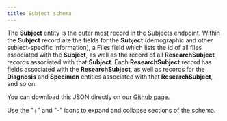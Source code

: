 ```yaml
---
title: Subject schema
---
```


The **Subject** entity is the outer most record in the Subjects endpoint. Within the **Subject** record are the fields for the **Subject** (demographic and other subject-specific information), a Files field which lists the id of all files associated with the **Subject**, as well as the record of all **ResearchSubject** records associated with that **Subject**. Each **ResearchSubject** record has fields associated with the **ResearchSubject**, as well as records for the **Diagnosis** and **Specimen** entities associated with that **ResearchSubject**, and so on.

You can download this JSON directly on our [Github page.](https://raw.githubusercontent.com/CancerDataAggregator/readthedocs/main/docs/Schema/schema_subject.md)


Use the "+" and "-" icons to expand and collapse sections of the schema.

<div class="container">
<div id="test">

<script type="text/javascript" src="../../javascripts/renderjson.js"></script>
<script>
renderjson.set_show_to_level(2).set_icons('+', '-');

var example = [
  {
    "name": "id",
    "mode": "REQUIRED",
    "type": "STRING",
    "description": "The 'logical' identifier of the entity in the system of record, e.g. a UUID.  This 'id' is unique within a given system. The identified entity may have a different 'id' in a different system.",
    "fields": []
  },
  {
    "name": "identifier",
    "mode": "REPEATED",
    "type": "RECORD",
    "description": "A 'business' identifier for the entity, typically as provided by an external system or authority, that persists across implementing systems  (i.e. a  'logical' identifier). Uses a specialized, complex 'Identifier' data type to capture information about the source of the business identifier - or a URI expressed as a string to an existing entity. ",
    "fields": [
      {
        "name": "system",
        "mode": "NULLABLE",
        "type": "STRING",
        "description": "The system or namespace that defines the identifier.",
        "fields": []
      },
      {
        "name": "field_name",
        "mode": "NULLABLE",
        "type": "STRING",
        "description": "The name of the data object in the originating namespace from which the identifier was loaded.",
        "fields": []
      },
      {
        "name": "value",
        "mode": "NULLABLE",
        "type": "STRING",
        "description": "The value of the identifier, as defined by the system.",
        "fields": []
      }
    ]
  },
  {
    "name": "species",
    "mode": "NULLABLE",
    "type": "STRING",
    "description": "The taxonomic group (e.g. species) of the patient. For MVP, since taxonomy vocabulary is consistent between GDC and PDC, using text.  Ultimately, this will be a term returned by the vocabulary service.",
    "fields": []
  },
  {
    "name": "sex",
    "mode": "NULLABLE",
    "type": "STRING",
    "description": "The biologic character or quality that distinguishes male and female from one another as expressed by analysis of the person's gonadal, morphologic (internal and external), chromosomal, and hormonal characteristics.",
    "fields": []
  },
  {
    "name": "race",
    "mode": "NULLABLE",
    "type": "STRING",
    "description": "An arbitrary classification of a taxonomic group that is a division of a species. It usually arises as a consequence of geographical isolation within a species and is characterized by shared heredity, physical attributes and behavior, and in the case of humans, by common history, nationality, or geographic distribution. The provided values are based on the categories defined by the U.S. Office of Management and Business and used by the U.S. Census Bureau.",
    "fields": []
  },
  {
    "name": "ethnicity",
    "mode": "NULLABLE",
    "type": "STRING",
    "description": "An individual's self-described social and cultural grouping, specifically whether an individual describes themselves as Hispanic or Latino. The provided values are based on the categories defined by the U.S. Office of Management and Business and used by the U.S. Census Bureau.",
    "fields": []
  },
  {
    "name": "days_to_birth",
    "mode": "NULLABLE",
    "type": "INTEGER",
    "description": "Number of days between the date used for index and the date from a person's date of birth represented as a calculated negative number of days.",
    "fields": []
  },
  {
    "name": "subject_associated_project",
    "mode": "REPEATED",
    "type": "STRING",
    "description": "The list of Projects associated with the Subject.",
    "fields": []
  },
  {
    "name": "vital_status",
    "mode": "NULLABLE",
    "type": "STRING",
    "description": "Coded value indicating the state or condition of being living or deceased; also includes the case where the vital status is unknown.",
    "fields": []
  },
  {
    "name": "days_to_death",
    "mode": "NULLABLE",
    "type": "INTEGER",
    "description": "Number of days between the date used for index and the date from a person's date of death represented as a calculated number of days.",
    "fields": []
  },
  {
    "name": "cause_of_death",
    "mode": "NULLABLE",
    "type": "STRING",
    "description": "Coded value indicating the circumstance or condition that results in the death of the subject.",
    "fields": []
  },
  {
    "name": "ResearchSubject",
    "mode": "REPEATED",
    "type": "RECORD",
    "description": "A research subject is the entity of interest in a specific research study or project, typically a human being or an animal, but can also be a device, group of humans or animals, or a tissue sample. Human research subjects are usually not traceable to a particular person to protect the subject’s privacy.  This entity plays the role of the case_id in existing data.",
    "fields": [
      {
        "name": "id",
        "mode": "REQUIRED",
        "type": "STRING",
        "description": "The 'logical' identifier of the entity in the system of record, e.g. a UUID.  This 'id' is unique within a given system. The identified entity may have a different 'id' in a different system. For CDA, this is case_id.",
        "fields": []
      },
      {
        "name": "identifier",
        "mode": "REPEATED",
        "type": "RECORD",
        "description": "A 'business' identifier for the entity, typically as provided by an external system or authority, that persists across implementing systems  (i.e. a  'logical' identifier). Uses a specialized, complex 'Identifier' data type to capture information about the source of the business identifier - or a URI expressed as a string to an existing entity. ",
        "fields": [
          {
            "name": "system",
            "mode": "NULLABLE",
            "type": "STRING",
            "description": "The system or namespace that defines the identifier.",
            "fields": []
          },
          {
            "name": "field_name",
            "mode": "NULLABLE",
            "type": "STRING",
            "description": "The name of the data object in the originating namespace from which the identifier was loaded.",
            "fields": []
          },
          {
            "name": "value",
            "mode": "NULLABLE",
            "type": "STRING",
            "description": "The value of the identifier, as defined by the system.",
            "fields": []
          }
        ]
      },
      {
        "name": "member_of_research_project",
        "mode": "NULLABLE",
        "type": "STRING",
        "description": "A reference to the Study(s) of which this ResearchSubject is a member.",
        "fields": []
      },
      {
        "name": "primary_diagnosis_condition",
        "mode": "NULLABLE",
        "type": "STRING",
        "description": "The text term used to describe the type of malignant disease, as categorized by the World Health Organization's (WHO) International Classification of Diseases for Oncology (ICD-O).   This attribute represents the disease that qualified the subject for inclusion on the ResearchProject.",
        "fields": []
      },
      {
        "name": "primary_diagnosis_site",
        "mode": "NULLABLE",
        "type": "STRING",
        "description": "The text term used to describe the primary site of disease, as categorized by the World Health Organization's (WHO) International Classification of Diseases for Oncology (ICD-O). This categorization groups cases into general categories.  This attribute represents the primary site of disease that qualified the subject for inclusion on the ResearchProject.",
        "fields": []
      },
      {
        "name": "Diagnosis",
        "mode": "REPEATED",
        "type": "RECORD",
        "description": "A collection of characteristics that describe an abnormal condition of the body as assessed at a point in time. May be used to capture information about neoplastic and non-neoplastic conditions.",
        "fields": [
          {
            "name": "id",
            "mode": "REQUIRED",
            "type": "STRING",
            "description": "The 'logical' identifier of the entity in the repository, e.g. a UUID.  This 'id' is unique within a given system. The identified entity may have a different 'id' in a different system.",
            "fields": []
          },
          {
            "name": "identifier",
            "mode": "REPEATED",
            "type": "RECORD",
            "description": "A 'business' identifier  or accession number for the entity, typically as provided by an external system or authority, that persists across implementing systems  (i.e. a  'logical' identifier). ",
            "fields": [
              {
                "name": "system",
                "mode": "NULLABLE",
                "type": "STRING",
                "description": "The system or namespace that defines the identifier.",
                "fields": []
              },
              {
                "name": "field_name",
                "mode": "NULLABLE",
                "type": "STRING",
                "description": "The name of the data object in the originating namespace from which the identifier was loaded.",
                "fields": []
              },
              {
                "name": "value",
                "mode": "NULLABLE",
                "type": "STRING",
                "description": "The value of the identifier, as defined by the system.",
                "fields": []
              }
            ]
          },
          {
            "name": "primary_diagnosis",
            "mode": "NULLABLE",
            "type": "STRING",
            "description": "The diagnosis instance that qualified a subject for inclusion on a ResearchProject.",
            "fields": []
          },
          {
            "name": "age_at_diagnosis",
            "mode": "NULLABLE",
            "type": "INTEGER",
            "description": "The age in days of the individual at the time of diagnosis.",
            "fields": []
          },
          {
            "name": "morphology",
            "mode": "NULLABLE",
            "type": "STRING",
            "description": "Code that represents the histology of the disease using the third edition of the International Classification of Diseases for Oncology, published in 2000, used principally in tumor and cancer registries for coding the site (topography) and the histology (morphology) of neoplasms.",
            "fields": []
          },
          {
            "name": "stage",
            "mode": "NULLABLE",
            "type": "STRING",
            "description": "The extent of a cancer in the body. Staging is usually based on the size of the tumor, whether lymph nodes contain cancer, and whether the cancer has spread from the original site to other parts of the body.",
            "fields": []
          },
          {
            "name": "grade",
            "mode": "NULLABLE",
            "type": "STRING",
            "description": "The degree of abnormality of cancer cells, a measure of differentiation, the extent to which cancer cells are similar in appearance and function to healthy cells of the same tissue type. The degree of differentiation often relates to the clinical behavior of the particular tumor. Based on the microscopic findings, tumor grade is commonly described by one of four degrees of severity. Histopathologic grade of a tumor may be used to plan treatment and estimate the future course, outcome, and overall prognosis of disease. Certain types of cancers, such as soft tissue sarcoma, primary brain tumors, lymphomas, and breast have special grading systems.",
            "fields": []
          },
          {
            "name": "method_of_diagnosis",
            "mode": "NULLABLE",
            "type": "STRING",
            "description": "The method used to confirm the subjects malignant diagnosis.",
            "fields": []
          },
          {
            "name": "Treatment",
            "mode": "REPEATED",
            "type": "RECORD",
            "description": "Represent medication administration or other treatment types.",
            "fields": [
              {
                "name": "id",
                "mode": "REQUIRED",
                "type": "STRING",
                "description": "The 'logical' identifier of the entity in the repository, e.g. a UUID.  This 'id' is unique within a given system. The identified entity may have a different 'id' in a different system.",
                "fields": []
              },
              {
                "name": "identifier",
                "mode": "REPEATED",
                "type": "RECORD",
                "description": "A 'business' identifier  or accession number for the entity, typically as provided by an external system or authority, that persists across implementing systems  (i.e. a  'logical' identifier). ",
                "fields": [
                  {
                    "name": "system",
                    "mode": "NULLABLE",
                    "type": "STRING",
                    "description": "The system or namespace that defines the identifier.",
                    "fields": []
                  },
                  {
                    "name": "field_name",
                    "mode": "NULLABLE",
                    "type": "STRING",
                    "description": "The name of the data object in the originating namespace from which the identifier was loaded.",
                    "fields": []
                  },
                  {
                    "name": "value",
                    "mode": "NULLABLE",
                    "type": "STRING",
                    "description": "The value of the identifier, as defined by the system.",
                    "fields": []
                  }
                ]
              },
              {
                "name": "treatment_type",
                "mode": "NULLABLE",
                "type": "STRING",
                "description": "The treatment type including medication/therapeutics or other procedures.",
                "fields": []
              },
              {
                "name": "treatment_outcome",
                "mode": "NULLABLE",
                "type": "STRING",
                "description": "The final outcome of the treatment.",
                "fields": []
              },
              {
                "name": "days_to_treatment_start",
                "mode": "NULLABLE",
                "type": "INTEGER",
                "description": "The timepoint at which the treatment started.",
                "fields": []
              },
              {
                "name": "days_to_treatment_end",
                "mode": "NULLABLE",
                "type": "INTEGER",
                "description": " The timepoint at which the treatment ended.",
                "fields": []
              },
              {
                "name": "therapeutic_agent",
                "mode": "NULLABLE",
                "type": "STRING",
                "description": "One or more therapeutic agents as part of this treatment.",
                "fields": []
              },
              {
                "name": "treatment_anatomic_site",
                "mode": "NULLABLE",
                "type": "STRING",
                "description": "The anatomical site that the treatment targets.",
                "fields": []
              },
              {
                "name": "treatment_effect",
                "mode": "NULLABLE",
                "type": "STRING",
                "description": "The effect of a treatment on the diagnosis or tumor.",
                "fields": []
              },
              {
                "name": "treatment_end_reason",
                "mode": "NULLABLE",
                "type": "STRING",
                "description": "The reason the treatment ended.",
                "fields": []
              },
              {
                "name": "number_of_cycles",
                "mode": "NULLABLE",
                "type": "INTEGER",
                "description": "The number of treatment cycles the subject received.",
                "fields": []
              }
            ]
          }
        ]
      },
      {
        "name": "Specimen",
        "mode": "REPEATED",
        "type": "RECORD",
        "description": "Any material taken as a sample from a biological entity (living or dead), or from a physical object or the environment. Specimens are usually collected as an example of their kind, often for use in some investigation.",
        "fields": [
          {
            "name": "id",
            "mode": "REQUIRED",
            "type": "STRING",
            "description": "The 'logical' identifier of the entity in the system of record, e.g. a UUID.  This 'id' is unique within a given system. The identified entity may have a different 'id' in a different system.",
            "fields": []
          },
          {
            "name": "identifier",
            "mode": "REPEATED",
            "type": "RECORD",
            "description": "A 'business' identifier  or accession number for the entity, typically as provided by an external system or authority, that persists across implementing systems  (i.e. a  'logical' identifier). ",
            "fields": [
              {
                "name": "system",
                "mode": "NULLABLE",
                "type": "STRING",
                "description": "The system or namespace that defines the identifier.",
                "fields": []
              },
              {
                "name": "field_name",
                "mode": "NULLABLE",
                "type": "STRING",
                "description": "The name of the data object in the originating namespace from which the identifier was loaded.",
                "fields": []
              },
              {
                "name": "value",
                "mode": "NULLABLE",
                "type": "STRING",
                "description": "The value of the identifier, as defined by the system.",
                "fields": []
              }
            ]
          },
          {
            "name": "associated_project",
            "mode": "NULLABLE",
            "type": "STRING",
            "description": "The Project associated with the specimen.",
            "fields": []
          },
          {
            "name": "days_to_collection",
            "mode": "NULLABLE",
            "type": "INTEGER",
            "description": "The number of days from the index date to either the date a sample was collected for a specific study or project, or the date a subject underwent a procedure (e.g. surgical resection) yielding a sample that was eventually used for research.",
            "fields": []
          },
          {
            "name": "primary_disease_type",
            "mode": "NULLABLE",
            "type": "STRING",
            "description": "The text term used to describe the type of malignant disease, as categorized by the World Health Organization's (WHO) International Classification of Diseases for Oncology (ICD-O).   This attribute represents the disease that qualified the subject for inclusion on the ResearchProject.",
            "fields": []
          },
          {
            "name": "anatomical_site",
            "mode": "NULLABLE",
            "type": "STRING",
            "description": "Per GDC Dictionary, the text term that represents the name of the primary disease site of the submitted tumor sample; recommend dropping tumor; biospecimen_anatomic_site.",
            "fields": []
          },
          {
            "name": "source_material_type",
            "mode": "NULLABLE",
            "type": "STRING",
            "description": "The general kind of material from which the specimen was derived, indicating the physical nature of the source material. ",
            "fields": []
          },
          {
            "name": "specimen_type",
            "mode": "NULLABLE",
            "type": "STRING",
            "description": "The high-level type of the specimen, based on its how it has been derived from the original extracted sample. \n",
            "fields": []
          },
          {
            "name": "derived_from_specimen",
            "mode": "NULLABLE",
            "type": "STRING",
            "description": "A source/parent specimen from which this one was directly derived.",
            "fields": []
          },
          {
            "name": "derived_from_subject",
            "mode": "NULLABLE",
            "type": "STRING",
            "description": "The Patient/ResearchSubject, or Biologically Derived Materal (e.g. a cell line, tissue culture, organoid) from which the specimen was directly or indirectly derived.",
            "fields": []
          }
        ]
      }
    ]
  }
];
    document.getElementById("test").appendChild(renderjson(example));
</script>
</div></div>

